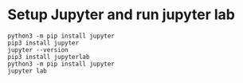 # Setup Jupyter and run jupyter lab


```shell
python3 -m pip install jupyter
pip3 install jupyter
jupyter --version  
pip3 install jupyterlab
python3 -m pip install jupyter
jupyter lab
```